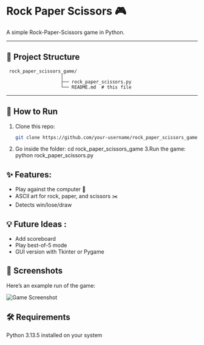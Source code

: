 # Rock Paper Scissors 🎮

A simple Rock-Paper-Scissors game in Python.

---

## 📂 Project Structure
``` 
 rock_paper_scissors_game/
                    │
                    ├── rock_paper_scissors.py
                    └── README.md  # this file
 ```

---

## 🚀 How to Run
1. Clone this repo:
   ```bash
   git clone https://github.com/your-username/rock_paper_scissors_game.git
2. Go inside the folder:
   cd rock_paper_scissors_game
3.Run the game:
  python rock_paper_scissors.py

## ✨ Features: 
- Play against the computer 🤖
- ASCII art for rock, paper, and scissors ✂️
- Detects win/lose/draw

## 💡 Future Ideas :
- Add scoreboard
- Play best-of-5 mode
- GUI version with Tkinter or Pygame

## 📸 Screenshots
Here’s an example run of the game:

![Game Screenshot](images/screenshot.png)



## 🛠️ Requirements

Python 3.13.5 installed on your system
